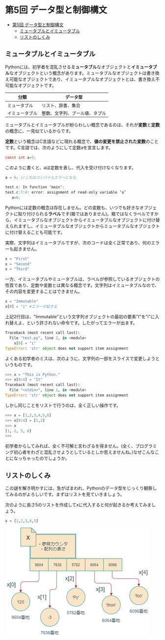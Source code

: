 # 第5回 データ型と制御構文

- [第5回 データ型と制御構文](#第5回-データ型と制御構文)
  - [ミュータブルとイミュータブル](#ミュータブルとイミュータブル)
  - [リストのしくみ](#リストのしくみ)

## ミュータブルとイミュータブル

Pythonには、初学者を混乱させる**ミュータブル**なオブジェクトと**イミュータブル**なオブジェクトという概念があります。ミュータブルなオブジェクトは書き換え可能なオブジェクトであり、イミュータブルなオブジェクトとは、書き換え不可能なオブジェクトです。

| 分類            | データ型           |
| -------------- | ------------------ |
| ミュータブル   | リスト、辞書、集合 |
| イミュータブル | 整数、文字列、ブール値、タプル|

ミュータブルとイミュータブルが紛らわしい概念であるのは、それが**変数**と**定数**の概念に、一見似ているからです。

**定数**という概念はC言語などに現れる概念で、**値の変更を禁止された変数**のことです。C言語では、次のようにして定数aを宣言します。

```C
const int a=5;
```

このように書くと、aは定数を表し、代入を受け付けなくなります。

```C
a = 6; //これはコンパイルエラーになる
```

```C
test.c: In function ‘main’:
test.c:7:4: error: assignment of read-only variable ‘a’
   a=6;
```

Pythonには定数の概念は存在しません。どの変数も、いつでも好きなオブジェクトに貼り付けられる**ラベル**です(箱ではありません)。箱ではなくラベルですから、イミュータブルなオブジェクトからイミュータブルなオブジェクトに付け替えられますし、イミュータブルなオブジェクトからミュータブルなオブジェクトに付け替えることも可能です。

実際、文字列はイミュータブルですが、次のコードは全く正常であり、何のエラーも起きません。

```python
x = "First"
x = "Second"
x = "Third"
```

一方、イミュータブルやミュータブルは、ラベルが参照しているオブジェクトの性質であり、定数や変数とは異なる概念です。文字列はイミュータブルなので、その内容を変更することはできません。

```python
x = "Immutable"
x[0] = "i" #エラーが起きる
```

上記2行目は、"Immutable"という文字列オブジェクトの最初の要素"I"を"i"に入れ替えよ、という許されない命令です。したがってエラーが出ます。

```python
Traceback (most recent call last):
  File "test.py", line 2, in <module>
    x[0] = "i"
TypeError: 'str' object does not support item assignment
```

よくある初学者のミスは、次のように、文字列の一部をスライスで変更しようというものです。

```python
>>> x = "This is Python."
>>> x[0:4] = "It"
Traceback (most recent call last):
  File "<stdin>", line 1, in <module>
TypeError: 'str' object does not support item assignment
```

しかし同じことをリストで行うのは、全く正しい操作です。

```python
>>> x = [1,2,3,4,5,6]
>>> x[0:4] = [1,2]
>>> x
[1, 2, 5, 6]
>>>
```

初学者からしてみれば、全く不可解と言わざるを得ません。(全く、プログラミング初心者をわざと混乱させようとしているとしか思えませんね。)なぜこんなことになっちゃったのでしょうか。

## リストのしくみ

この謎を解き明かすには、急がばまわれ、Pythonのデータ型をじっくり観察してみるのがよろしいです。まずはリストを見ていきましょう。

次のように長さ5のリストを作成してxに代入すると何が起きるか考えてみましょう。

```python
x = [1,2,3,4,5]
```

![list structure](img/list_structure.drawio.png)
